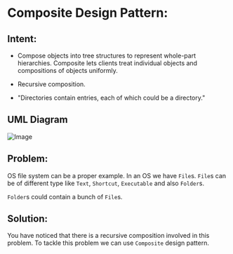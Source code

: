 # Composite Design Pattern:
    
   ## Intent:
   - Compose objects into tree structures to represent whole-part hierarchies. Composite lets clients treat individual objects and compositions of objects uniformly.
    
   - Recursive composition. 
    
   - "Directories contain entries, each of which could be a directory."

   ## UML Diagram
   ![Image][uml-diagram]
   
   ## Problem:
   OS file system can be a proper example. In an OS we have `File`s.
   `File`s can be of different type like `Text`, `Shortcut`, `Executable` and also `Folder`s.
   
   `Folder`s could contain a bunch of `File`s.
    
   ## Solution:
   You have noticed that there is a recursive composition involved in this problem. To tackle this problem we can use `Composite` design pattern. 
   
[uml-diagram]: https://github.com/navid9675/DesignPatternsPractice/blob/master/src/Composite/UML-Diagram.png
